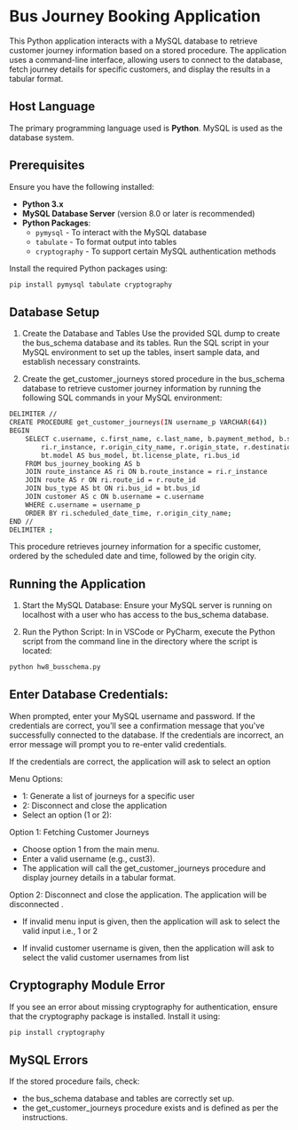 # Bus Journey Booking Application

This Python application interacts with a MySQL database to retrieve customer journey information based on a stored procedure. The application uses a command-line interface, allowing users to connect to the database, fetch journey details for specific customers, and display the results in a tabular format.

## Host Language

The primary programming language used is **Python**. MySQL is used as the database system.

## Prerequisites

Ensure you have the following installed:
- **Python 3.x**
- **MySQL Database Server** (version 8.0 or later is recommended)
- **Python Packages**:
  - `pymysql` - To interact with the MySQL database
  - `tabulate` - To format output into tables
  - `cryptography` - To support certain MySQL authentication methods

Install the required Python packages using:
```bash
pip install pymysql tabulate cryptography
```


## Database Setup

1. Create the Database and Tables
Use the provided SQL dump to create the bus_schema database and its tables. Run the SQL script in your MySQL environment to set up the tables, insert sample data, and establish necessary constraints.

2. Create the get_customer_journeys stored procedure in the bus_schema database to retrieve customer journey information by running the following SQL commands in your MySQL environment:

```bash
DELIMITER //
CREATE PROCEDURE get_customer_journeys(IN username_p VARCHAR(64))
BEGIN
    SELECT c.username, c.first_name, c.last_name, b.payment_method, b.seats_booked, ri.fare_price, ri.scheduled_date_time, 
        ri.r_instance, r.origin_city_name, r.origin_state, r.destination_city_name, r.destination_state, bt.type AS bus_type, 
        bt.model AS bus_model, bt.license_plate, ri.bus_id
    FROM bus_journey_booking AS b
    JOIN route_instance AS ri ON b.route_instance = ri.r_instance
    JOIN route AS r ON ri.route_id = r.route_id
    JOIN bus_type AS bt ON ri.bus_id = bt.bus_id
    JOIN customer AS c ON b.username = c.username
    WHERE c.username = username_p
    ORDER BY ri.scheduled_date_time, r.origin_city_name;
END //
DELIMITER ;
```
This procedure retrieves journey information for a specific customer, ordered by the scheduled date and time, followed by the origin city.

## Running the Application
1. Start the MySQL Database: Ensure your MySQL server is running on localhost with a user who has access to the bus_schema database.

2. Run the Python Script: In in VSCode or PyCharm, execute the Python script from the command line in the directory where the script is located:

```bash
python hw8_busschema.py
```

## Enter Database Credentials:

When prompted, enter your MySQL username and password.
If the credentials are correct, you’ll see a confirmation message that you've successfully connected to the database.
If the credentials are incorrect, an error message will prompt you to re-enter valid credentials.

If the credentials are correct, the application will ask to select an option

Menu Options:

- 1: Generate a list of journeys for a specific user
- 2: Disconnect and close the application
- Select an option (1 or 2): 

Option 1: Fetching Customer Journeys
- Choose option 1 from the main menu.
- Enter a valid username (e.g., cust3).
- The application will call the get_customer_journeys procedure and display journey details in a tabular format.

Option 2: Disconnect and close the application.
The application will be disconnected .

- If invalid menu input is given, then the application will ask to select the valid input i.e., 1 or 2

- If invalid customer username is given, then the application will ask to select the valid customer usernames from list


## Cryptography Module Error
If you see an error about missing cryptography for authentication, ensure that the cryptography package is installed. Install it using:
```bash
pip install cryptography
```

## MySQL Errors
If the stored procedure fails, check:

- the bus_schema database and tables are correctly set up.
- the get_customer_journeys procedure exists and is defined as per the instructions.
